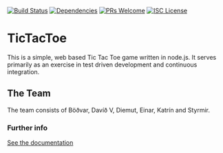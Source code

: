 [![Build Status][circle-badge]][circle-ci]
[![Dependencies][dependencies-badge]][dependencies]
[![PRs Welcome][prs-badge]][prs]
[![ISC License][license-badge]][license]

# TicTacToe

This is a simple, web based Tic Tac Toe game written in node.js. It serves primarily as an exercise in test driven development and continuous integration.

## The Team
The team consists of Böðvar, Davíð V, Diemut, Einar, Katrín and Styrmir. 

### Further info
[See the documentation](https://github.com/KuwtC/TicTacToe/tree/master/docs)

[circle-badge]:https://circleci.com/gh/KuwtC/TicTacToe.svg?style=svg
[circle-ci]: https://circleci.com/gh/KuwtC/TicTacToe
[license-badge]: https://img.shields.io/badge/license-ISC-blue.svg
[license]: https://github.com/KuwtC/TicTacToe/LICENSE
[prs-badge]: https://img.shields.io/badge/PRs-welcome-brightgreen.svg?style=flat-square
[prs]: http://makeapullrequest.com
[dependencies-badge]: https://david-dm.org/KuwtC/TicTacToe.svg
[Dependencies]: https://david-dm.org/KuwtC/TicTacToe